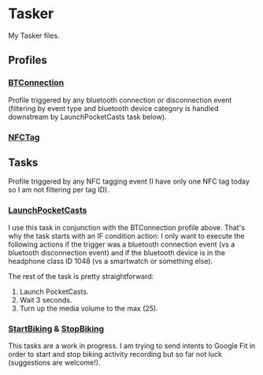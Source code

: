 # Tasker

My Tasker files.

## Profiles

### [BTConnection](BTConnection.prf.xml)

Profile triggered by any bluetooth connection or disconnection event (filtering by event type and bluetooth device category is handled downstream by LaunchPocketCasts task below).

### [NFCTag](NFCTag.prf.xml)

## Tasks

Profile triggered by any NFC tagging event (I have only one NFC tag today so I am not filtering per tag ID).

### [LaunchPocketCasts](LaunchPocketCasts.tsk.xml)

I use this task in conjunction with the BTConnection profile above. That's why the task starts with an IF condition action: I only want to execute the following actions if the trigger was a bluetooth connection event (vs a bluetooth disconnection event) and if the bluetooth device is in the headphone class ID 1048 (vs a smartwatch or something else).

The rest of the task is pretty straightforward:
1. Launch PocketCasts.
2. Wait 3 seconds.
3. Turn up the media volume to the max (25).

### [StartBiking](StartBiking.tsk.xml) & [StopBiking](StopBiking.tsk.xml)

This tasks are a work in progress. I am trying to send intents to Google Fit in order to start and stop biking activity recording but so far not luck (suggestions are welcome!).
